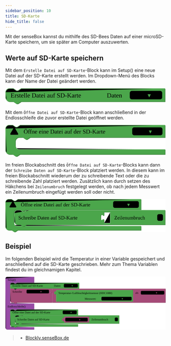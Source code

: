 ```yaml
---
sidebar_position: 10
title: SD-Karte
hide_title: false
---
```


Mit der senseBox kannst du mithilfe des SD-Bees Daten auf einer microSD-Karte speichern, um sie später am Computer auszuwerten.

## Werte auf SD-Karte speichern
Mit dem `Erstelle Datei auf SD-Karte`-Block kann im Setup() eine neue Datei auf der SD-Karte erstellt werden. Im Dropdown-Menü des Blocks kann der Name der Datei geändert werden.

![](../../static/img/blockly-bilder/sd-karte/blockly-SD-1.svg)

Mit dem `Öffne Datei auf SD-Karte`-Block kann anschließend in der Endlosschleife die zuvor erstellte Datei geöffnet werden.

![](../../static/img/blockly-bilder/sd-karte/blockly-SD-2.svg)

Im freien Blockabschnitt des `Öffne Datei auf SD-Karte`-Blocks kann dann der `Schreibe Daten auf SD-Karte`-Block platziert werden. In diesem kann im freien Blockabschnitt wiederum der zu schreibende Text oder die zu schreibende Zahl platziert werden. Zusätzlich kann durch setzen des Häkchens bei `Zeilenumbruch` festgelegt werden, ob nach jedem Messwert ein Zeilenumbruch eingefügt werden soll oder nicht.

![](../../static/img/blockly-bilder/sd-karte/blockly-SD-3.svg)

## Beispiel
Im folgenden Beispiel wird die Temperatur in einer Variable gespeichert und anschließend auf die SD-Karte geschrieben. Mehr zum Thema Variablen findest du im gleichnamigen Kapitel.

![](../../static/img/blockly-bilder/sd-karte/blockly-SD-4.svg)

> - [Blockly.senseBox.de](https://blockly.sensebox.de/)